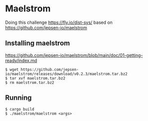# Maelstrom

Doing this challenge <https://fly.io/dist-sys/> based on <https://github.com/jepsen-io/maelstrom>

## Installing maelstrom

<https://github.com/jepsen-io/maelstrom/blob/main/doc/01-getting-ready/index.md>

```
$ wget https://github.com/jepsen-io/maelstrom/releases/download/v0.2.3/maelstrom.tar.bz2
$ tar xvf maelstrom.tar.bz2
$ rm maelstrom.tar.bz2
```

## Running

```
$ cargo build
$ ./maelstrom/maelstrom <args>
```
